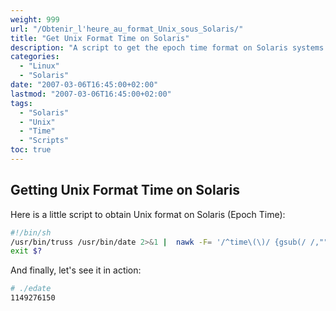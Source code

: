 ```yaml
---
weight: 999
url: "/Obtenir_l'heure_au_format_Unix_sous_Solaris/"
title: "Get Unix Format Time on Solaris"
description: "A script to get the epoch time format on Solaris systems."
categories:
  - "Linux"
  - "Solaris"
date: "2007-03-06T16:45:00+02:00"
lastmod: "2007-03-06T16:45:00+02:00"
tags:
  - "Solaris"
  - "Unix"
  - "Time"
  - "Scripts"
toc: true
---
```


## Getting Unix Format Time on Solaris

Here is a little script to obtain Unix format on Solaris (Epoch Time):

```bash
#!/bin/sh
/usr/bin/truss /usr/bin/date 2>&1 |  nawk -F= '/^time\(\)/ {gsub(/ /,"",$2);print $2}'
exit $?
```

And finally, let's see it in action:

```bash
# ./edate
1149276150
```
